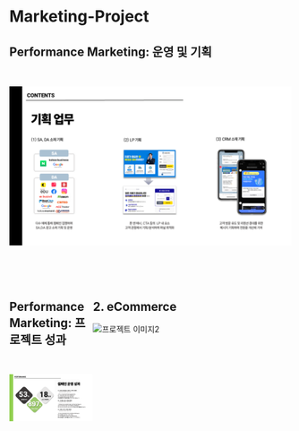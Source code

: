 # Marketing-Project

## Performance Marketing: 운영 및 기획
<br>


![프로젝트](마프.png)

<div style="display: flex; justify-content: space-between;">
<div style="width: 35%;">
<br>
<br>
<br>

## Performance Marketing: 프로젝트 성과

<br>

![프로젝트1](마프1.png)
</div>
<div style="width: 35%;">

<br>


 
<br>
<br>

## 2. eCommerce

![프로젝트 이미지2](boxplot.png)
</div>
<div style="width: 48%;">


